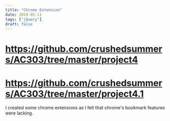 ```yaml
---
title: "Chrome Extension"
date: 2019-05-11
tags: ["jQuery"]
draft: false
---
```


# https://github.com/crushedsummers/AC303/tree/master/project4
# https://github.com/crushedsummers/AC303/tree/master/project4.1

I created some chrome extensions as I felt that chrome's bookmark features were lacking.
